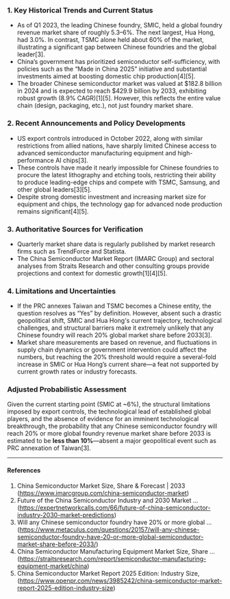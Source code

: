 ### 1. Key Historical Trends and Current Status

- As of Q1 2023, the leading Chinese foundry, SMIC, held a global foundry revenue market share of roughly 5.3–6%. The next largest, Hua Hong, had 3.0%. In contrast, TSMC alone held about 60% of the market, illustrating a significant gap between Chinese foundries and the global leader[3].
- China’s government has prioritized semiconductor self-sufficiency, with policies such as the “Made in China 2025” initiative and substantial investments aimed at boosting domestic chip production[4][5].
- The broader Chinese semiconductor market was valued at $182.8 billion in 2024 and is expected to reach $429.9 billion by 2033, exhibiting robust growth (8.9% CAGR)[1][5]. However, this reflects the entire value chain (design, packaging, etc.), not just foundry market share.

### 2. Recent Announcements and Policy Developments

- US export controls introduced in October 2022, along with similar restrictions from allied nations, have sharply limited Chinese access to advanced semiconductor manufacturing equipment and high-performance AI chips[3].
- These controls have made it nearly impossible for Chinese foundries to procure the latest lithography and etching tools, restricting their ability to produce leading-edge chips and compete with TSMC, Samsung, and other global leaders[3][5].
- Despite strong domestic investment and increasing market size for equipment and chips, the technology gap for advanced node production remains significant[4][5].

### 3. Authoritative Sources for Verification

- Quarterly market share data is regularly published by market research firms such as TrendForce and Statista.
- The China Semiconductor Market Report (IMARC Group) and sectoral analyses from Straits Research and other consulting groups provide projections and context for domestic growth[1][4][5].

### 4. Limitations and Uncertainties

- If the PRC annexes Taiwan and TSMC becomes a Chinese entity, the question resolves as “Yes” by definition. However, absent such a drastic geopolitical shift, SMIC and Hua Hong's current trajectory, technological challenges, and structural barriers make it extremely unlikely that any Chinese foundry will reach 20% global market share before 2033[3].
- Market share measurements are based on revenue, and fluctuations in supply chain dynamics or government intervention could affect the numbers, but reaching the 20% threshold would require a several-fold increase in SMIC or Hua Hong’s current share—a feat not supported by current growth rates or industry forecasts.

### Adjusted Probabilistic Assessment

Given the current starting point (SMIC at ~6%), the structural limitations imposed by export controls, the technological lead of established global players, and the absence of evidence for an imminent technological breakthrough, the probability that any Chinese semiconductor foundry will reach 20% or more global foundry revenue market share before 2033 is estimated to be **less than 10%**—absent a major geopolitical event such as PRC annexation of Taiwan[3].

---

#### References
1. China Semiconductor Market Size, Share & Forecast | 2033 (https://www.imarcgroup.com/china-semiconductor-market)
2. Future of the China Semiconductor Industry and 2030 Market ... (https://expertnetworkcalls.com/66/future-of-china-semiconductor-industry-2030-market-predictions)
3. Will any Chinese semiconductor foundry have 20% or more global ... (https://www.metaculus.com/questions/20157/will-any-chinese-semiconductor-foundry-have-20-or-more-global-semiconductor-market-share-before-2033/)
4. China Semiconductor Manufacturing Equipment Market Size, Share ... (https://straitsresearch.com/report/semiconductor-manufacturing-equipment-market/china)
5. China Semiconductor Market Report 2025 Edition: Industry Size, (https://www.openpr.com/news/3985242/china-semiconductor-market-report-2025-edition-industry-size)